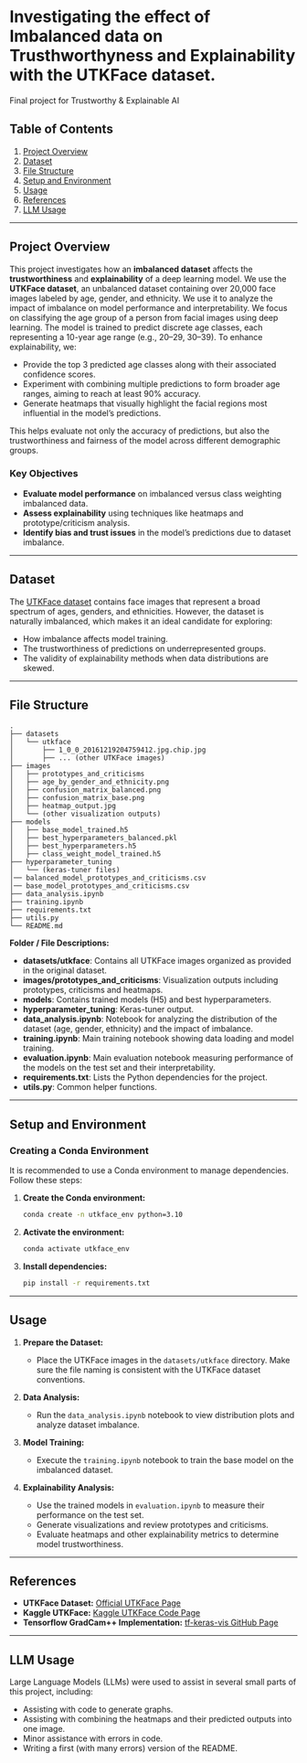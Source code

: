 # Investigating the effect of Imbalanced data on Trusthworthyness and Explainability with the UTKFace dataset.
Final project for Trustworthy &amp; Explainable AI

## Table of Contents
1. [Project Overview](#project-overview)  
2. [Dataset](#dataset)  
3. [File Structure](#file-structure)  
4. [Setup and Environment](#setup-and-environment)  
5. [Usage](#usage)  
6. [References](#references)
7. [LLM Usage](#llm-usage)

---

## Project Overview
This project investigates how an **imbalanced dataset** affects the **trustworthiness** and **explainability** of a deep learning model. We use the **UTKFace dataset**, an unbalanced dataset containing over 20,000 face images labeled by age, gender, and ethnicity. We use it to analyze the impact of imbalance on model performance and interpretability. We focus on classifying the age group of a person from facial images using deep learning. The model is trained to predict discrete age classes, each representing a 10-year age range (e.g., 20–29, 30–39). To enhance explainability, we:
- Provide the top 3 predicted age classes along with their associated confidence scores.
- Experiment with combining multiple predictions to form broader age ranges, aiming to reach at least 90% accuracy.
- Generate heatmaps that visually highlight the facial regions most influential in the model’s predictions.

This helps evaluate not only the accuracy of predictions, but also the trustworthiness and fairness of the model across different demographic groups.

### Key Objectives
- **Evaluate model performance** on imbalanced versus class weighting imbalanced data.
- **Assess explainability** using techniques like heatmaps and prototype/criticism analysis.
- **Identify bias and trust issues** in the model’s predictions due to dataset imbalance.

---

## Dataset
The [UTKFace dataset](https://susanqq.github.io/UTKFace/) contains face images that represent a broad spectrum of ages, genders, and ethnicities. However, the dataset is naturally imbalanced, which makes it an ideal candidate for exploring:
- How imbalance affects model training.
- The trustworthiness of predictions on underrepresented groups.
- The validity of explainability methods when data distributions are skewed.

---

## File Structure

```plaintext
.
├── datasets
│   └── utkface
│       ├── 1_0_0_20161219204759412.jpg.chip.jpg
│       ├── ... (other UTKFace images)
├── images
│   ├── prototypes_and_criticisms
│   ├── age_by_gender_and_ethnicity.png
│   ├── confusion_matrix_balanced.png
│   ├── confusion_matrix_base.png
│   ├── heatmap_output.jpg
│   └── (other visualization outputs)
├── models
│   ├── base_model_trained.h5
│   ├── best_hyperparameters_balanced.pkl
│   ├── best_hyperparameters.h5
│   ├── class_weight_model_trained.h5
├── hyperparameter_tuning
│   └── (keras-tuner files)
│── balanced_model_prototypes_and_criticisms.csv
│── base_model_prototypes_and_criticisms.csv
├── data_analysis.ipynb
├── training.ipynb
├── requirements.txt
├── utils.py
└── README.md
```

**Folder / File Descriptions:**
- **datasets/utkface**: Contains all UTKFace images organized as provided in the original dataset.
- **images/prototypes_and_criticisms**: Visualization outputs including prototypes, criticisms and heatmaps.
- **models**: Contains trained models (H5) and best hyperparameters.
- **hyperparameter_tuning**: Keras-tuner output.
- **data_analysis.ipynb**: Notebook for analyzing the distribution of the dataset (age, gender, ethnicity) and the impact of imbalance.
- **training.ipynb**: Main training notebook showing data loading and model training.
- **evaluation.ipynb**: Main evaluation notebook measuring performance of the models on the test set and their interpretability.
- **requirements.txt**: Lists the Python dependencies for the project.
- **utils.py**: Common helper functions.

---

## Setup and Environment

### Creating a Conda Environment
It is recommended to use a Conda environment to manage dependencies. Follow these steps:

1. **Create the Conda environment:**
   ```bash
   conda create -n utkface_env python=3.10
   ```

2. **Activate the environment:**
   ```bash
   conda activate utkface_env
   ```

3. **Install dependencies:**
   ```bash
   pip install -r requirements.txt
   ```

---

## Usage
1. **Prepare the Dataset:**
   - Place the UTKFace images in the `datasets/utkface` directory. Make sure the file naming is consistent with the UTKFace dataset conventions.

2. **Data Analysis:**
   - Run the `data_analysis.ipynb` notebook to view distribution plots and analyze dataset imbalance.

3. **Model Training:**
   - Execute the `training.ipynb` notebook to train the base model on the imbalanced dataset.

4. **Explainability Analysis:**
   - Use the trained models in `evaluation.ipynb` to measure their performance on the test set.
   - Generate visualizations and review prototypes and criticisms.
   - Evaluate heatmaps and other explainability metrics to determine model trustworthiness.

---

## References
- **UTKFace Dataset:** [Official UTKFace Page](https://susanqq.github.io/UTKFace/)
- **Kaggle UTKFace:** [Kaggle UTKFace Code Page](https://www.kaggle.com/datasets/jangedoo/utkface-new/code)
- **Tensorflow GradCam++ Implementation:** [tf-keras-vis GitHub Page](https://github.com/keisen/tf-keras-vis)
---


## LLM Usage

Large Language Models (LLMs) were used to assist in several small parts of this project, including:

- Assisting with code to generate graphs.
- Assisting with combining the heatmaps and their predicted outputs into one image.
- Minor assistance with errors in code.
- Writing a first (with many errors) version of the README.
